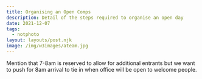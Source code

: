 ```yaml
---
title: Organising an Open Comps
description: Detail of the steps required to organise an open day
date: 2021-12-07
tags:
  - notphoto
layout: layouts/post.njk
image: /img/w3images/ateam.jpg
---
```


Mention that 7-8am is reserved to allow for additional entrants but we want to push for 8am arrival to tie in when office will be open to welcome people.